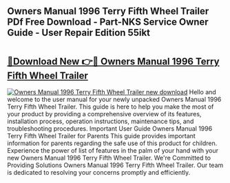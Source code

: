 ## Owners Manual 1996 Terry Fifth Wheel Trailer PDf Free Download - Part-NKS Service Owner Guide - User Repair Edition 55ikt

# <h2><a href="http://bc52593.oget.top/?id=Owners+Manual+1996+Terry+Fifth+Wheel+Trailer">🔗Download New 👉🔴 Owners Manual 1996 Terry Fifth Wheel Trailer</a></h2>

[![Owners Manual 1996 Terry Fifth Wheel Trailer new download](https://i.imgur.com/5g1atiW.png)](http://bc52593.oget.top/?id=Owners+Manual+1996+Terry+Fifth+Wheel+Trailer)
Hello and welcome to the user manual for your newly unpacked Owners Manual 1996 Terry Fifth Wheel Trailer. This guide is here to help you make the most of your product by providing a comprehensive overview of its features, installation process, operation instructions, maintenance tips, and troubleshooting procedures. Important User Guide Owners Manual 1996 Terry Fifth Wheel Trailer for Parents This guide provides important information for parents regarding the safe use of this product for children. Experience the power of list of features in the palm of your hand with your new Owners Manual 1996 Terry Fifth Wheel Trailer. We're Committed to Providing Solutions Owners Manual 1996 Terry Fifth Wheel Trailer. Our team is dedicated to resolving your concerns promptly and efficiently.
